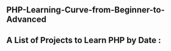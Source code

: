 PHP-Learning-Curve-from-Beginner-to-Advanced
--------------------------------------------


A List of Projects to Learn PHP by Date :
-----------------------------------------



